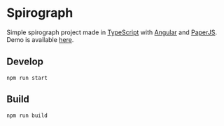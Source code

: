 # Spirograph

Simple spirograph project made in [TypeScript](https://www.typescriptlang.org/) with [Angular](https://angular.io/) and [PaperJS](http://paperjs.org/).  
Demo is available [here]().

## Develop
```
npm run start
```

## Build
```
npm run build
```